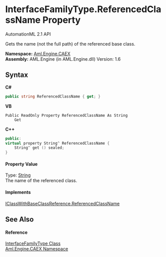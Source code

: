 # InterfaceFamilyType.ReferencedClassName Property 
AutomationML 2.1 API 

Gets the name (not the full path) of the referenced base class.

**Namespace:**&nbsp;<a href="N_Aml_Engine_CAEX">Aml.Engine.CAEX</a><br />**Assembly:**&nbsp;AML.Engine (in AML.Engine.dll) Version: 1.6

## Syntax

**C#**<br />
``` C#
public string ReferencedClassName { get; }
```

**VB**<br />
``` VB
Public ReadOnly Property ReferencedClassName As String
	Get
```

**C++**<br />
``` C++
public:
virtual property String^ ReferencedClassName {
	String^ get () sealed;
}
```


#### Property Value
Type: <a href="https://docs.microsoft.com/dotnet/api/system.string" target="_parent" rel="noopener noreferrer">String</a><br />The name of the referenced class.

#### Implements
<a href="P_Aml_Engine_CAEX_IClassWithBaseClassReference_ReferencedClassName">IClassWithBaseClassReference.ReferencedClassName</a><br />

## See Also


#### Reference
<a href="T_Aml_Engine_CAEX_InterfaceFamilyType">InterfaceFamilyType Class</a><br /><a href="N_Aml_Engine_CAEX">Aml.Engine.CAEX Namespace</a><br />